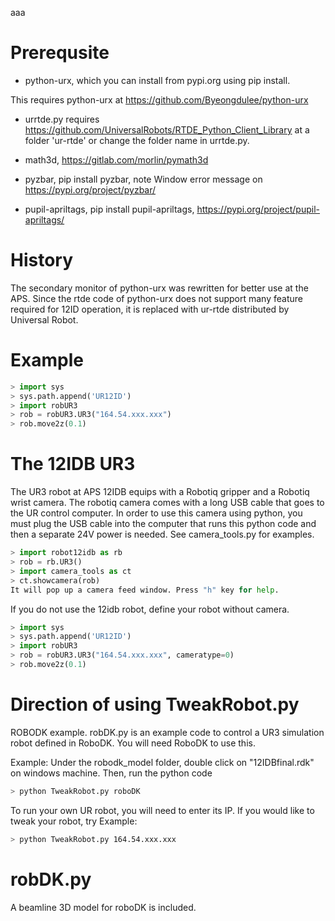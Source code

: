 aaa
# Prerequsite
* python-urx, which you can install from pypi.org using pip install.

This requires python-urx at
https://github.com/Byeongdulee/python-urx

* urrtde.py requires https://github.com/UniversalRobots/RTDE_Python_Client_Library at a folder 'ur-rtde' or change the folder name in urrtde.py.

* math3d, https://gitlab.com/morlin/pymath3d
* pyzbar, pip install pyzbar, note Window error message on https://pypi.org/project/pyzbar/
* pupil-apriltags, pip install pupil-apriltags, https://pypi.org/project/pupil-apriltags/

# History
The secondary monitor of python-urx was rewritten for better use at the APS.
Since the rtde code of python-urx does not support many feature required for 12ID operation, it is replaced with ur-rtde distributed by Universal Robot.

# Example
```python
> import sys
> sys.path.append('UR12ID')
> import robUR3
> rob = robUR3.UR3("164.54.xxx.xxx") 
> rob.move2z(0.1)
```

# The 12IDB UR3
The UR3 robot at APS 12IDB equips with a Robotiq gripper and a Robotiq wrist camera. 
The robotiq camera comes with a long USB cable that goes to the UR control computer. In order to use this camera using python, you must plug the USB cable into the computer that runs this python code and then a separate 24V power is needed.
See camera_tools.py for examples.
```python
> import robot12idb as rb
> rob = rb.UR3()
> import camera_tools as ct
> ct.showcamera(rob)
It will pop up a camera feed window. Press "h" key for help.
```

If you do not use the 12idb robot, define your robot without camera.
```python
> import sys
> sys.path.append('UR12ID')
> import robUR3
> rob = robUR3.UR3("164.54.xxx.xxx", cameratype=0) 
> rob.move2z(0.1)
```

# Direction of using TweakRobot.py
ROBODK example.
robDK.py is an example code to control a UR3 simulation robot defined in RoboDK. You will need RoboDK to use this.

Example:
Under the robodk_model folder, double click on "12IDBfinal.rdk" on windows machine.
Then, run the python code
```sh
> python TweakRobot.py roboDK
```
To run your own UR robot, you will need to enter its IP.
If you would like to tweak your robot, try
Example:
```sh
> python TweakRobot.py 164.54.xxx.xxx
```
# robDK.py
A beamline 3D model for roboDK is included.

